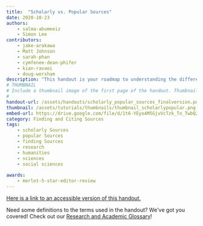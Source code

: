 ```yaml
---
title:  "Scholarly vs. Popular Sources"
date: 2020-10-23
authors:
    - salma-abumeeiz
    - Simon Lee 
contributors:
    - jake-arakawa 
    - Matt Johnson 
    - sarah-phan
    - cymfenee-dean-phifer
    - kian-ravaei
    - doug-worsham 
description: "This handout is your roadmap to understanding the differences between scholarly and popular sources! It includes helpful examples of each source type and tips for how to distinguish between the two within library databases."
# THUMBNAIL
# Include a thumbnail image of the first page of the handout. Thumbnails for handouts go in /assets/handouts/thumbnails/...
#
handout-url: /assets/handouts/scholarly_popular_sources_finalversion.pdf
thumbnail: /assets/tutorials/thumbnails/thumbnail_scholarlypopular.png
embed-url: https://drive.google.com/file/d/1t6-YEyo4M5GjvVcTzk_To_TwbQ20sQLy/preview 
category: Finding and Citing Sources
tags:
    - scholarly Sources
    - popular Sources
    - finding Sources
    - research
    - humanities
    - sciences
    - social sciences
    
awards:
    - merlot-5-star-editor-review
---
```


<p style="margin-bottom: 5 px;">
  <a href="https://drive.google.com/file/d/1PgXt4vmEnhjD0V2X01GleAMVD_ZwVm6w/view?usp=sharing">Here is a link to an accessible version of this handout.</a>
</p>
<p>Need some definitions to the terms used in the handout? We've got you covered! Check out our <a href="https://uclalibrary.github.io/research-tips/research-and-academics-glossary/">Research and Academic Glossary</a>!</p>

